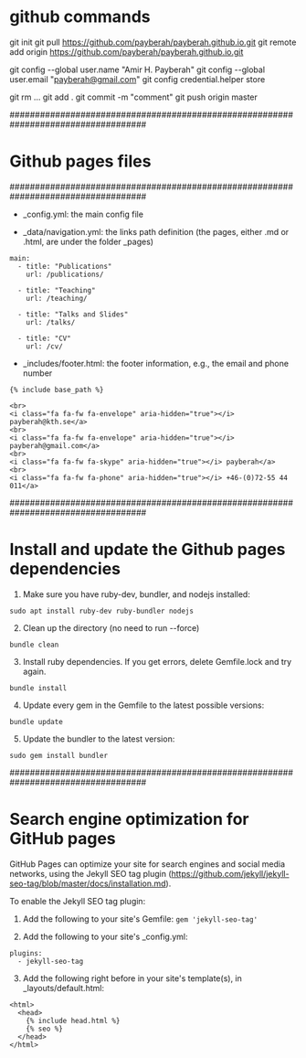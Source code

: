 # github commands
git init
git pull https://github.com/payberah/payberah.github.io.git
git remote add origin https://github.com/payberah/payberah.github.io.git

git config --global user.name "Amir H. Payberah"
git config --global user.email "payberah@gmail.com"
git config credential.helper store

git rm ...
git add .
git commit -m "comment"
git push origin master

###################################################################################
# Github pages files
###################################################################################
* _config.yml: the main config file

* _data/navigation.yml: the links path definition (the pages, either .md or .html, are under the folder _pages)
```
main:
  - title: "Publications"
    url: /publications/

  - title: "Teaching"
    url: /teaching/

  - title: "Talks and Slides"
    url: /talks/

  - title: "CV"
    url: /cv/
```

* _includes/footer.html: the footer information, e.g., the email and phone number
```
{% include base_path %}

<br>
<i class="fa fa-fw fa-envelope" aria-hidden="true"></i> payberah@kth.se</a>
<br>
<i class="fa fa-fw fa-envelope" aria-hidden="true"></i> payberah@gmail.com</a>
<br>
<i class="fa fa-fw fa-skype" aria-hidden="true"></i> payberah</a>
<br>
<i class="fa fa-fw fa-phone" aria-hidden="true"></i> +46-(0)72-55 44 011</a>
```


###################################################################################
# Install and update the Github pages dependencies
1. Make sure you have ruby-dev, bundler, and nodejs installed:
```
sudo apt install ruby-dev ruby-bundler nodejs
```

2. Clean up the directory (no need to run --force)
```
bundle clean
```

3. Install ruby dependencies. If you get errors, delete Gemfile.lock and try again.
```
bundle install
```

4. Update every gem in the Gemfile to the latest possible versions:
```
bundle update
```

5. Update the bundler to the latest version:
```
sudo gem install bundler
```

###################################################################################
# Search engine optimization for GitHub pages
GitHub Pages can optimize your site for search engines and social media networks, using the Jekyll SEO tag plugin (https://github.com/jekyll/jekyll-seo-tag/blob/master/docs/installation.md).

To enable the Jekyll SEO tag plugin:
1. Add the following to your site's Gemfile:
```gem 'jekyll-seo-tag'```

2. Add the following to your site's _config.yml:
```
plugins:
  - jekyll-seo-tag
```

3. Add the following right before </head> in your site's template(s), in _layouts/default.html:
```
<html>
  <head>
    {% include head.html %}
    {% seo %}
  </head>
</html>
```
